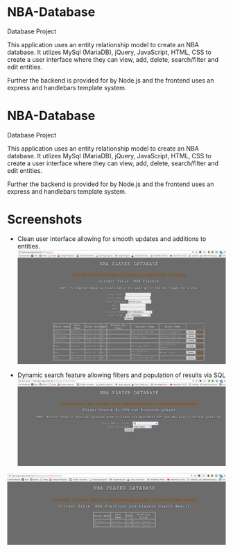 # NBA-Database
Database Project

This application uses an entity relationship model to create an NBA database. It utlizes MySql (MariaDB), jQuery, JavaScript, HTML, CSS to create a user interface where they can view, add, delete, search/filter and edit entities. 

Further the backend is provided for by Node.js and the frontend uses an express and handlebars template system. 

# NBA-Database
Database Project

This application uses an entity relationship model to create an NBA database. It utlizes MySql (MariaDB), jQuery, JavaScript, HTML, CSS to create a user interface where they can view, add, delete, search/filter and edit entities. 

Further the backend is provided for by Node.js and the frontend uses an express and handlebars template system. 

# Screenshots

- Clean user interface allowing for smooth updates and additions to entities. 
![screenshot](pics/data1.PNG)

- Dynamic search feature allowing filters and population of results via SQL
![screenshot](pics/data2.PNG)

![screenshot](pics/data3.PNG)
